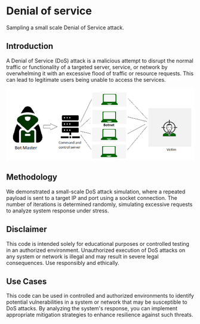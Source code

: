 # Denial of service
Sampling a small scale Denial of Service attack.

## Introduction
A Denial of Service (DoS) attack is a malicious attempt to disrupt the normal traffic or functionality of a targeted server, service, or network by overwhelming it with an excessive flood of traffic or resource requests. This can lead to legitimate users being unable to access the services.

![DoS Diagram](image-1.png)

## Methodology
We demonstrated a small-scale DoS attack simulation, where a repeated payload is sent to a target IP and port using a socket connection. The number of iterations is determined randomly, simulating excessive requests to analyze system response under stress.

## Disclaimer
This code is intended solely for educational purposes or controlled testing in an authorized environment. Unauthorized execution of DoS attacks on any system or network is illegal and may result in severe legal consequences. Use responsibly and ethically.

## Use Cases
This code can be used in controlled and authorized environments to identify potential vulnerabilities in a system or network that may be susceptible to DoS attacks. By analyzing the system's response, you can implement appropriate mitigation strategies to enhance resilience against such threats.
